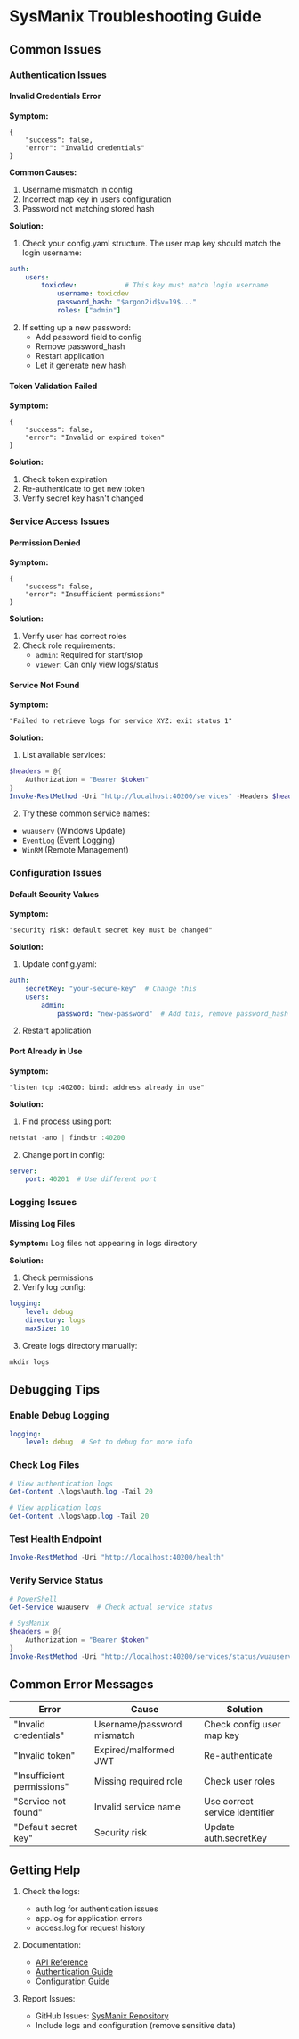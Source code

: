 # SysManix Troubleshooting Guide

## Common Issues

### Authentication Issues

#### Invalid Credentials Error

**Symptom:**
```
{
    "success": false,
    "error": "Invalid credentials"
}
```

**Common Causes:**
1. Username mismatch in config
2. Incorrect map key in users configuration
3. Password not matching stored hash

**Solution:**
1. Check your config.yaml structure. The user map key should match the login username:

```yaml
auth:
    users:
        toxicdev:            # This key must match login username
            username: toxicdev
            password_hash: "$argon2id$v=19$..."
            roles: ["admin"]
```

2. If setting up a new password:
   - Add password field to config
   - Remove password_hash
   - Restart application
   - Let it generate new hash

#### Token Validation Failed

**Symptom:**
```
{
    "success": false,
    "error": "Invalid or expired token"
}
```

**Solution:**
1. Check token expiration
2. Re-authenticate to get new token
3. Verify secret key hasn't changed

### Service Access Issues

#### Permission Denied

**Symptom:**
```
{
    "success": false,
    "error": "Insufficient permissions"
}
```

**Solution:**
1. Verify user has correct roles
2. Check role requirements:
   - `admin`: Required for start/stop
   - `viewer`: Can only view logs/status

#### Service Not Found

**Symptom:**
```
"Failed to retrieve logs for service XYZ: exit status 1"
```

**Solution:**
1. List available services:
```powershell
$headers = @{
    Authorization = "Bearer $token"
}
Invoke-RestMethod -Uri "http://localhost:40200/services" -Headers $headers
```

2. Try these common service names:
- `wuauserv` (Windows Update)
- `EventLog` (Event Logging)
- `WinRM` (Remote Management)

### Configuration Issues

#### Default Security Values

**Symptom:**
```
"security risk: default secret key must be changed"
```

**Solution:**
1. Update config.yaml:
```yaml
auth:
    secretKey: "your-secure-key"  # Change this
    users:
        admin:
            password: "new-password"  # Add this, remove password_hash
```

2. Restart application

#### Port Already in Use

**Symptom:**
```
"listen tcp :40200: bind: address already in use"
```

**Solution:**
1. Find process using port:
```powershell
netstat -ano | findstr :40200
```

2. Change port in config:
```yaml
server:
    port: 40201  # Use different port
```

### Logging Issues

#### Missing Log Files

**Symptom:**
Log files not appearing in logs directory

**Solution:**
1. Check permissions
2. Verify log config:
```yaml
logging:
    level: debug
    directory: logs
    maxSize: 10
```

3. Create logs directory manually:
```powershell
mkdir logs
```

## Debugging Tips

### Enable Debug Logging
```yaml
logging:
    level: debug  # Set to debug for more info
```

### Check Log Files
```powershell
# View authentication logs
Get-Content .\logs\auth.log -Tail 20

# View application logs
Get-Content .\logs\app.log -Tail 20
```

### Test Health Endpoint
```powershell
Invoke-RestMethod -Uri "http://localhost:40200/health"
```

### Verify Service Status
```powershell
# PowerShell
Get-Service wuauserv  # Check actual service status

# SysManix
$headers = @{
    Authorization = "Bearer $token"
}
Invoke-RestMethod -Uri "http://localhost:40200/services/status/wuauserv" -Headers $headers
```

## Common Error Messages

| Error | Cause | Solution |
|-------|-------|----------|
| "Invalid credentials" | Username/password mismatch | Check config user map key |
| "Invalid token" | Expired/malformed JWT | Re-authenticate |
| "Insufficient permissions" | Missing required role | Check user roles |
| "Service not found" | Invalid service name | Use correct service identifier |
| "Default secret key" | Security risk | Update auth.secretKey |

## Getting Help

1. Check the logs:
   - auth.log for authentication issues
   - app.log for application errors
   - access.log for request history

2. Documentation:
   - [API Reference](API_REFERENCE.md)
   - [Authentication Guide](AUTHENTICATION.md)
   - [Configuration Guide](DOCUMENTATION.md#configuration)

3. Report Issues:
   - GitHub Issues: [SysManix Repository](https://github.com/toxic-development/SysManix)
   - Include logs and configuration (remove sensitive data)